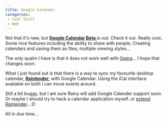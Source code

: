 ```yaml
---
title: Google Calendar.
categories: 
 - Cool Stuff
 - Web
---
```


Not that it's new, but [**Google Calendar Beta** ][0]is out. Check it out. Really cool.. Some nice features including the ability to share with people; Creating calendars and saving them as files; multiple viewing styles...

The only qualm I have is that it does not work well with [Opera][1]... I hope that changes soon.

What I just found out is that there is a way to sync my favourite desktop calendar, [**Rainlender**][2], with Google Calendar. Using the iCal interface avaliable on both I can move events around.

Still a bit buggy, but I am sure Rainy will add Google Calender support soon. Or maybe I should try to hack a calendar application myself..or [extend Rainlender][3]...:D

All in due time...


[0]: http://calendar.google.com/
[1]: http://www.opera.com
[2]: http://www.ipi.fi/~rainy/index.php?pn=projects&project=rainlendar
[3]: http://code.google.com/apis/gdata/calendar.html